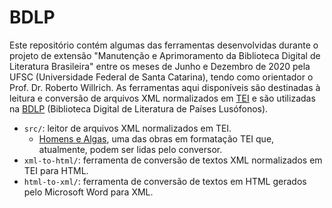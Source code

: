 # BDLP

Este repositório contém algumas das ferramentas desenvolvidas durante o projeto de extensão "Manutenção e Aprimoramento da Biblioteca Digital de Literatura Brasileira" entre os meses de Junho e Dezembro de 2020 pela UFSC (Universidade Federal de Santa Catarina), tendo como orientador o Prof. Dr. Roberto Willrich. As ferramentas aqui disponíveis são destinadas à leitura e conversão de arquivos XML normalizados em [TEI](https://tei-c.org/) e são utilizadas na [BDLP](https://www.literaturabrasileira.ufsc.br/?locale=pt) (Biblioteca Digital de Literatura de Países Lusófonos).

  + `src/`: leitor de arquivos XML normalizados em TEI. 
    - [Homens e Algas](https://www.literaturabrasileira.ufsc.br/documentos/?action=download&id=130253), uma das obras em formatação TEI que, atualmente, podem ser lidas pelo conversor.
  + `xml-to-html/`: ferramenta de conversão de textos XML normalizados em TEI para HTML.
  + `html-to-xml/`: ferramenta de conversão de textos em HTML gerados pelo Microsoft Word para XML.

